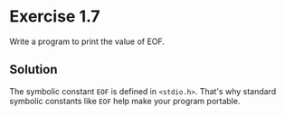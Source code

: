 # Exercise 1.7

Write a program to print the value of EOF.

## Solution

The symbolic constant `EOF` is defined in `<stdio.h>`. That's why standard symbolic constants like `EOF` help make your program portable.
